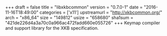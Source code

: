 +++
draft = false
title = "libxkbcommon"
version = "0.7.0-1"
date = "2016-11-16T18:49:00"
categories = ['x11']
upstreamurl = "http://xkbcommon.org/"
arch = "x86_64"
size = "149812"
usize = "658680"
sha1sum = "421de226d4a3a70c0a966ac472fadd660e055726"
+++
Keymap compiler and support library for the XKB specification.
